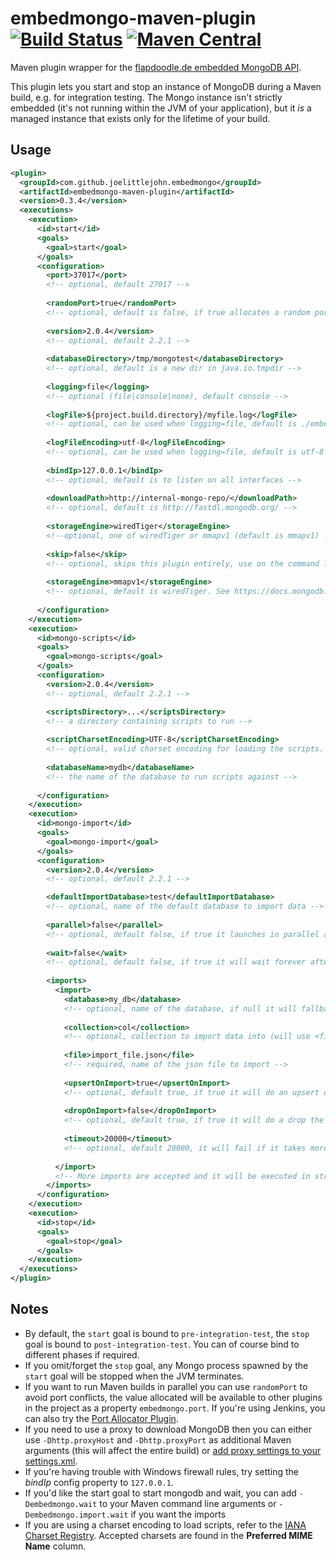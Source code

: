 embedmongo-maven-plugin [![Build Status](https://travis-ci.org/joelittlejohn/embedmongo-maven-plugin.png)](https://travis-ci.org/joelittlejohn/embedmongo-maven-plugin) [![Maven Central](https://maven-badges.herokuapp.com/maven-central/com.github.joelittlejohn.embedmongo/embedmongo-maven-plugin/badge.svg)](https://maven-badges.herokuapp.com/maven-central/com.github.joelittlejohn.embedmongo/embedmongo-maven-plugin)
=======================

Maven plugin wrapper for the [flapdoodle.de embedded MongoDB API](http://github.com/flapdoodle-oss/embedmongo.flapdoodle.de).

This plugin lets you start and stop an instance of MongoDB during a Maven build, e.g. for integration testing. The Mongo instance isn't strictly embedded (it's not running within the JVM of your application), but it _is_ a managed instance that exists only for the lifetime of your build.

Usage
-----

```xml
<plugin>
  <groupId>com.github.joelittlejohn.embedmongo</groupId>
  <artifactId>embedmongo-maven-plugin</artifactId>
  <version>0.3.4</version>
  <executions>
    <execution>
      <id>start</id>
      <goals>
        <goal>start</goal>
      </goals>
      <configuration>
        <port>37017</port>
        <!-- optional, default 27017 -->
        
        <randomPort>true</randomPort>
        <!-- optional, default is false, if true allocates a random port and overrides embedmongo.port -->
        
        <version>2.0.4</version>
        <!-- optional, default 2.2.1 -->
        
        <databaseDirectory>/tmp/mongotest</databaseDirectory>
        <!-- optional, default is a new dir in java.io.tmpdir -->
        
        <logging>file</logging>
        <!-- optional (file|console|none), default console -->
        
        <logFile>${project.build.directory}/myfile.log</logFile>
        <!-- optional, can be used when logging=file, default is ./embedmongo.log -->
        
        <logFileEncoding>utf-8</logFileEncoding>
        <!-- optional, can be used when logging=file, default is utf-8 -->
        
        <bindIp>127.0.0.1</bindIp>
        <!-- optional, default is to listen on all interfaces -->
        
        <downloadPath>http://internal-mongo-repo/</downloadPath>
        <!-- optional, default is http://fastdl.mongodb.org/ -->
        
        <storageEngine>wiredTiger</storageEngine>
        <!--optional, one of wiredTiger or mmapv1 (default is mmapv1) -->
        
        <skip>false</skip>
        <!-- optional, skips this plugin entirely, use on the command line like -Dembedmongo.skip -->
        
        <storageEngine>mmapv1</storageEngine>
        <!-- optional, default is wiredTiger. See https://docs.mongodb.org/manual/core/storage-engines/ for details. -->
        
      </configuration>
    </execution>
    <execution>
      <id>mongo-scripts</id>
      <goals>
        <goal>mongo-scripts</goal>
      </goals>
      <configuration>
        <version>2.0.4</version>
        <!-- optional, default 2.2.1 -->

        <scriptsDirectory>...</scriptsDirectory>
        <!-- a directory containing scripts to run -->
        
        <scriptCharsetEncoding>UTF-8</scriptCharsetEncoding>
        <!-- optional, valid charset encoding for loading the scripts. Uses the underlying charset encoding of the platform if not assigned -->
        
        <databaseName>mydb</databaseName>
        <!-- the name of the database to run scripts against -->
        
      </configuration>
    </execution>
    <execution>
      <id>mongo-import</id>
      <goals>
        <goal>mongo-import</goal>
      </goals>
      <configuration>
        <version>2.0.4</version>
        <!-- optional, default 2.2.1 -->

        <defaultImportDatabase>test</defaultImportDatabase>
        <!-- optional, name of the default database to import data -->
        
        <parallel>false</parallel>
        <!-- optional, default false, if true it launches in parallel all imports -->
        
        <wait>false</wait>
        <!-- optional, default false, if true it will wait forever after it imports the data -->
        
        <imports>
          <import>
            <database>my_db</database>
            <!-- optional, name of the database, if null it will fallback to defaultImportDatabase -->
            
            <collection>col</collection>
            <!-- optional, collection to import data into (will use <file> to derive this otherwise) -->
            
            <file>import_file.json</file>
            <!-- required, name of the json file to import -->
            
            <upsertOnImport>true</upsertOnImport>
            <!-- optional, default true, if true it will do an upsert on each document imported -->
            
            <dropOnImport>false</dropOnImport>
            <!-- optional, default true, if true it will do a drop the collection before starts to import -->
            
            <timeout>20000</timeout>
            <!-- optional, default 20000, it will fail if it takes more than this time importing a file (time in millis) -->
            
          </import>
          <!-- More imports are accepted and it will be executed in strictly order (if parallel is not set) -->
        </imports>
      </configuration>
    </execution>
    <execution>
      <id>stop</id>
      <goals>
        <goal>stop</goal>
      </goals>
    </execution>
  </executions>
</plugin>
```

Notes
-----

* By default, the `start` goal is bound to `pre-integration-test`, the `stop` goal is bound to `post-integration-test`. You can of course bind to different phases if required.
* If you omit/forget the `stop` goal, any Mongo process spawned by the `start` goal will be stopped when the JVM terminates.
* If you want to run Maven builds in parallel you can use `randomPort` to avoid port conflicts, the value allocated will be available to other plugins in the project as a property `embedmongo.port`.
  If you're using Jenkins, you can also try the [Port Allocator Plugin](https://wiki.jenkins-ci.org/display/JENKINS/Port+Allocator+Plugin).
* If you need to use a proxy to download MongoDB then you can either use `-Dhttp.proxyHost` and `-Dhttp.proxyPort` as additional Maven arguments (this will affect the entire build) or [add proxy settings to your settings.xml](https://maven.apache.org/settings.html#Proxies).
* If you're having trouble with Windows firewall rules, try setting the _bindIp_ config property to `127.0.0.1`.
* If you'd like the start goal to start mongodb and wait, you can add `-Dembedmongo.wait` to your Maven command line arguments or `-Dembedmongo.import.wait` if you want the imports
* If you are using a charset encoding to load scripts, refer to the [IANA Charset Registry](http://www.iana.org/assignments/character-sets/character-sets.xhtml).  Accepted charsets are found in the __Preferred MIME Name__ column.

